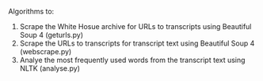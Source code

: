 Algorithms to:

1. Scrape the White Hosue archive for URLs to transcripts using Beautiful Soup 4
    (geturls.py)
2. Scrape the URLs to transcripts for transcript text using Beautiful Soup 4
    (webscrape.py)
3. Analye the most frequently used words from the transcript text using NLTK
    (analyse.py)
